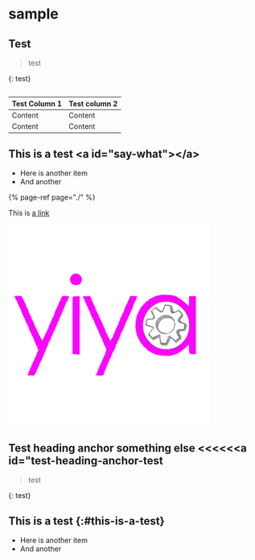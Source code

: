 # sample

## Test <a id="what-is-it-now"></a>

> test

{: test}

```text

```

| Test Column 1 | Test column 2 |
| :--- | :--- |
| Content | Content |
| Content | Content |

## This is a test &lt;a id="say-what"&gt;&lt;/a&gt;  <a id="say-what"></a>

* Here is another item
* And another

{% page-ref page="./" %}

This is [a link](./#say-what)

![](.gitbook/assets/just+yiya+logo+-+small-done%20%281%29%20%281%29.png)



## Test heading anchor something else &lt;&lt;&lt;&lt;&lt;<a id="test-heading-anchor-test

> test

{: test}

## This is a test {:\#this-is-a-test}

* Here is another item
* And another

##  <a id="something-else"></a>

<!--stackedit_data:
eyJoaXN0b3J5IjpbLTE4NTE4NTA1MDldfQ==
-->
